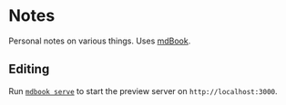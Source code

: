 # Notes

Personal notes on various things. Uses [mdBook](https://rust-lang.github.io/mdBook/index.html).

## Editing

Run [`mdbook serve`](https://rust-lang.github.io/mdBook/cli/serve.html) to start the preview server on `http://localhost:3000`.
